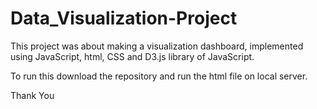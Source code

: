 # Data_Visualization-Project
This project was about making a visualization dashboard, implemented using JavaScript, html, CSS and D3.js library of JavaScript.

To run this download the repository and run the html file on local server.

Thank You
